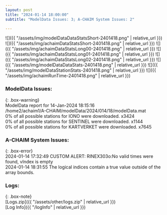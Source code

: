 ```yaml
---
layout: post
title: "2024-01-14 18:00:00"
subtitle: "ModelData Issues: 3; A-CHAIM System Issues: 2"

---
```


![]({{ "/assets/img/modelDataDataStatsShort-2401418.png" | relative_url }})
![]({{ "/assets/img/achaimDataStatsShort-2401418.png" | relative_url }})
![]({{ "/assets/img/achaimDataStatsLong00-2401418.png" | relative_url }})
![]({{ "/assets/img/achaimDataStatsLong01-2401418.png" | relative_url }})
![]({{ "/assets/img/achaimDataStatsLong02-2401418.png" | relative_url }})
![]({{ "/assets/img/modelDataDataStats-2401418.png" | relative_url }})
![]({{ "/assets/img/modelDataStationStats-2401418.png" | relative_url }})
![]({{ "/assets/img/achaimRunTime-2401418.png" | relative_url }})


### ModelData Issues:  
  
{: .box-warning}  
 ModelData report for 14-Jan-2024 18:15:16   
 /home2/achaim1/A-CHAIM/modelData/2024/014/18/modelData.mat   
 0% of all possible stations for IONO were downloaded. x3424   
 0% of all possible stations for SENTINEL were downloaded. x1144   
 0% of all possible stations for KARTVERKET were downloaded. x7645   
  
### A-CHAIM System Issues:  
  
{: .box-error}  
2024-01-14 17:32:49 CUSTOM ALERT: RINEX303o:No valid times were found, vIndex is empty  
2024-01-14 18:31:55 The logical indices contain a true value outside of the array bounds.  

### Logs:  
  
{: .box-note}  
[Logs.zip]({{ "/assets/other/logs.zip" | relative_url }})  
[Log Info]({{ "/logInfo" | relative_url }})  
